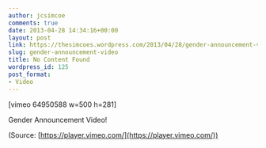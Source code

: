 ```yaml
---
author: jcsimcoe
comments: true
date: 2013-04-28 14:34:16+00:00
layout: post
link: https://thesimcoes.wordpress.com/2013/04/28/gender-announcement-video/
slug: gender-announcement-video
title: No Content Found
wordpress_id: 125
post_format:
- Video
---
```


[vimeo 64950588 w=500 h=281]


Gender Announcement Video!

(Source: [https://player.vimeo.com/](https://player.vimeo.com/))
